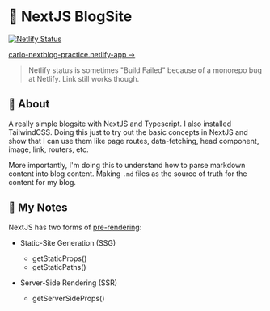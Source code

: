 # 📝 NextJS BlogSite

[![Netlify Status](https://api.netlify.com/api/v1/badges/c72ad397-8b01-4f6c-a8fd-0e6b68a00ef5/deploy-status)](https://app.netlify.com/sites/carlo-nextblog-practice/deploys)

[carlo-nextblog-practice.netlify-app &rarr;](https://carlo-nextblog-practice.netlify.app/)

> Netlify status is sometimes "Build Failed" because of a monorepo bug at Netlify. Link still works though.

## 📑 About

A really simple blogsite with NextJS and Typescript. I also installed TailwindCSS.
Doing this just to try out the basic concepts in NextJS and show that I can use them like page routes, data-fetching, head component, image, link, routers, etc.

More importantly, I'm doing this to understand how to parse markdown content into blog content. Making `.md` files as the source of truth for the content for my blog.

## 📔 My Notes

NextJS has two forms of [pre-rendering](https://nextjs.org/docs/basic-features/data-fetching):

- Static-Site Generation (SSG)

  - getStaticProps()
  - getStaticPaths()

- Server-Side Rendering (SSR)
  - getServerSideProps()
